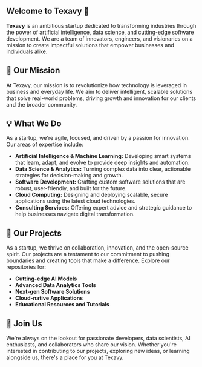 ## Welcome to Texavy 👋

**Texavy** is an ambitious startup dedicated to transforming industries through the power of artificial intelligence, data science, and cutting-edge software development. We are a team of innovators, engineers, and visionaries on a mission to create impactful solutions that empower businesses and individuals alike.

## 🚀 Our Mission

At Texavy, our mission is to revolutionize how technology is leveraged in business and everyday life. We aim to deliver intelligent, scalable solutions that solve real-world problems, driving growth and innovation for our clients and the broader community.

## 💡 What We Do

As a startup, we're agile, focused, and driven by a passion for innovation. Our areas of expertise include:
- **Artificial Intelligence & Machine Learning:** Developing smart systems that learn, adapt, and evolve to provide deep insights and automation.
- **Data Science & Analytics:** Turning complex data into clear, actionable strategies for decision-making and growth.
- **Software Development:** Crafting custom software solutions that are robust, user-friendly, and built for the future.
- **Cloud Computing:** Designing and deploying scalable, secure applications using the latest cloud technologies.
- **Consulting Services:** Offering expert advice and strategic guidance to help businesses navigate digital transformation.

## 🌱 Our Projects

As a startup, we thrive on collaboration, innovation, and the open-source spirit. Our projects are a testament to our commitment to pushing boundaries and creating tools that make a difference. Explore our repositories for:

- **Cutting-edge AI Models**
- **Advanced Data Analytics Tools**
- **Next-gen Software Solutions**
- **Cloud-native Applications**
- **Educational Resources and Tutorials**

## 🤝 Join Us

We're always on the lookout for passionate developers, data scientists, AI enthusiasts, and collaborators who share our vision. Whether you're interested in contributing to our projects, exploring new ideas, or learning alongside us, there's a place for you at Texavy.
